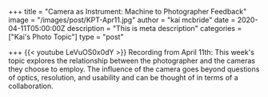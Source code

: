 +++
title = "Camera as Instrument: Machine to Photographer Feedback"
image = "/images/post/KPT-Apr11.jpg"
author = "kai mcbride"
date = 2020-04-11T05:00:00Z
description = "This is meta description"
categories = ["Kai's Photo Topic"]
type = "post"

+++
{{< youtube LeVuOS0x0dY >}}
Recording from April 11th: This week's topic explores the relationship between the photographer and the cameras they choose to employ. The influence of the camera goes beyond questions of optics,
resolution, and usability and can be thought of in terms of a collaboration.